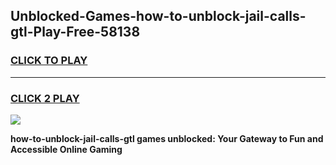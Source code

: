 
## Unblocked-Games-how-to-unblock-jail-calls-gtl-Play-Free-58138
<h3>
<a href="https://premium76.site?title=how-to-unblock-jail-calls-gtl&ref=18A1">CLICK TO PLAY</a></h3>
<hr>

<h3>
<a href="https://premium76.site?title=how-to-unblock-jail-calls-gtl&ref=18A1">CLICK 2 PLAY</a>
  
</h3>

<a href="https://premium76.site?title=how-to-unblock-jail-calls-gtl&ref=18A1"><img src="https://clearcache.store/games.png"></a>


**how-to-unblock-jail-calls-gtl games unblocked: Your Gateway to Fun and Accessible Online Gaming**
